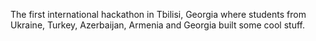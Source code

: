The first international hackathon in Tbilisi, Georgia where students from Ukraine, Turkey, Azerbaijan, Armenia and Georgia built some cool stuff. 
